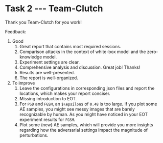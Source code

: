 # Task 2 --- Team-Clutch

Thank you Team-Clutch for you work!

Feedback:
1. Good
    1. Great report that contains most required sessions.
    2. Comparison attacks in the context of white-box model and the zero-knowledge model.
    3. Experiment settings are clear.
    4. Comprehensive analysis and discussion. Great job! Thanks!
    5. Results are well-presented.
    6. The report is well-organized.
2. To improve
    1. Leave the configurations in corresponding json files and report the locations, which makes your report conciser.
    2. Missing introduction to EOT.
    3. For ``PGD`` and ``FGSM``, an ``$\epsilon$`` of ``0.48`` is too large. If you plot some AE samples, you might see messy images that are barely recognizable by human. As you might have noticed in your EOT experiment results for ``FGSM``.
    4. Plot some (new) AE samples, which will provide you more insights regarding how the adversarial settings impact the magnitude of perturbations. 